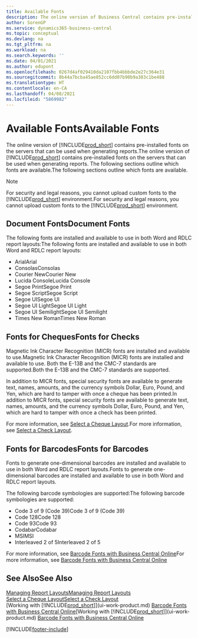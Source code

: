 ```yaml
---
title: Available Fonts
description: The online version of Business Central contains pre-installed fonts on the servers that can be used when generating reports.
author: SorenGP
ms.service: dynamics365-business-central
ms.topic: conceptual
ms.devlang: na
ms.tgt_pltfrm: na
ms.workload: na
ms.search.keywords: ''
ms.date: 04/01/2021
ms.author: edupont
ms.openlocfilehash: 0267d4af029410da2107fbb4bbbde2e27c364e31
ms.sourcegitcommit: 8b44a7bcba45ae852cc6dd07b90b9a383c1be488
ms.translationtype: HT
ms.contentlocale: en-CA
ms.lasthandoff: 04/08/2021
ms.locfileid: "5869982"
---
```

# <a name="available-fonts"></a><span data-ttu-id="21096-103">Available Fonts</span><span class="sxs-lookup"><span data-stu-id="21096-103">Available Fonts</span></span>

<span data-ttu-id="21096-104">The online version of [!INCLUDE[prod_short](includes/prod_short.md)] contains pre-installed fonts on the servers that can be used when generating reports.</span><span class="sxs-lookup"><span data-stu-id="21096-104">The online version of [!INCLUDE[prod_short](includes/prod_short.md)] contains pre-installed fonts on the servers that can be used when generating reports.</span></span> <span data-ttu-id="21096-105">The following sections outline which fonts are available.</span><span class="sxs-lookup"><span data-stu-id="21096-105">The following sections outline which fonts are available.</span></span>

> [!NOTE]
> <span data-ttu-id="21096-106">For security and legal reasons, you cannot upload custom fonts to the [!INCLUDE[prod_short](includes/prod_short.md)] environment.</span><span class="sxs-lookup"><span data-stu-id="21096-106">For security and legal reasons, you cannot upload custom fonts to the [!INCLUDE[prod_short](includes/prod_short.md)] environment.</span></span>

## <a name="document-fonts"></a><span data-ttu-id="21096-107">Document Fonts</span><span class="sxs-lookup"><span data-stu-id="21096-107">Document Fonts</span></span>

<span data-ttu-id="21096-108">The following fonts are installed and available to use in both Word and RDLC report layouts:</span><span class="sxs-lookup"><span data-stu-id="21096-108">The following fonts are installed and available to use in both Word and RDLC report layouts:</span></span>

* <span data-ttu-id="21096-109">Arial</span><span class="sxs-lookup"><span data-stu-id="21096-109">Arial</span></span>
* <span data-ttu-id="21096-110">Consolas</span><span class="sxs-lookup"><span data-stu-id="21096-110">Consolas</span></span>
* <span data-ttu-id="21096-111">Courier New</span><span class="sxs-lookup"><span data-stu-id="21096-111">Courier New</span></span>
* <span data-ttu-id="21096-112">Lucida Console</span><span class="sxs-lookup"><span data-stu-id="21096-112">Lucida Console</span></span>
* <span data-ttu-id="21096-113">Segoe Print</span><span class="sxs-lookup"><span data-stu-id="21096-113">Segoe Print</span></span>
* <span data-ttu-id="21096-114">Segoe Script</span><span class="sxs-lookup"><span data-stu-id="21096-114">Segoe Script</span></span>
* <span data-ttu-id="21096-115">Segoe UI</span><span class="sxs-lookup"><span data-stu-id="21096-115">Segoe UI</span></span>
* <span data-ttu-id="21096-116">Segoe UI Light</span><span class="sxs-lookup"><span data-stu-id="21096-116">Segoe UI Light</span></span>
* <span data-ttu-id="21096-117">Segoe UI Semilight</span><span class="sxs-lookup"><span data-stu-id="21096-117">Segoe UI Semilight</span></span>
* <span data-ttu-id="21096-118">Times New Roman</span><span class="sxs-lookup"><span data-stu-id="21096-118">Times New Roman</span></span>

## <a name="fonts-for-checks"></a><span data-ttu-id="21096-119">Fonts for Cheques</span><span class="sxs-lookup"><span data-stu-id="21096-119">Fonts for Checks</span></span>

<span data-ttu-id="21096-120">Magnetic Ink Character Recognition (MICR) fonts are installed and available to use.</span><span class="sxs-lookup"><span data-stu-id="21096-120">Magnetic Ink Character Recognition (MICR) fonts are installed and available to use.</span></span> <span data-ttu-id="21096-121">Both the E-13B and the CMC-7 standards are supported.</span><span class="sxs-lookup"><span data-stu-id="21096-121">Both the E-13B and the CMC-7 standards are supported.</span></span>  

<span data-ttu-id="21096-122">In addition to MICR fonts, special security fonts are available to generate text, names, amounts, and the currency symbols Dollar, Euro, Pound, and Yen, which are hard to tamper with once a cheque has been printed.</span><span class="sxs-lookup"><span data-stu-id="21096-122">In addition to MICR fonts, special security fonts are available to generate text, names, amounts, and the currency symbols Dollar, Euro, Pound, and Yen, which are hard to tamper with once a check has been printed.</span></span>  

<span data-ttu-id="21096-123">For more information, see [Select a Cheque Layout](finance-how-define-check-layouts.md).</span><span class="sxs-lookup"><span data-stu-id="21096-123">For more information, see [Select a Check Layout](finance-how-define-check-layouts.md).</span></span>  

## <a name="fonts-for-barcodes"></a><span data-ttu-id="21096-124">Fonts for Barcodes</span><span class="sxs-lookup"><span data-stu-id="21096-124">Fonts for Barcodes</span></span>
<span data-ttu-id="21096-125">Fonts to generate one-dimensional barcodes are installed and available to use in both Word and RDLC report layouts.</span><span class="sxs-lookup"><span data-stu-id="21096-125">Fonts to generate one-dimensional barcodes are installed and available to use in both Word and RDLC report layouts.</span></span>

<span data-ttu-id="21096-126">The following barcode symbologies are supported:</span><span class="sxs-lookup"><span data-stu-id="21096-126">The following barcode symbologies are supported:</span></span>
* <span data-ttu-id="21096-127">Code 3 of 9 (Code 39)</span><span class="sxs-lookup"><span data-stu-id="21096-127">Code 3 of 9 (Code 39)</span></span>
* <span data-ttu-id="21096-128">Code 128</span><span class="sxs-lookup"><span data-stu-id="21096-128">Code 128</span></span>
* <span data-ttu-id="21096-129">Code 93</span><span class="sxs-lookup"><span data-stu-id="21096-129">Code 93</span></span>
* <span data-ttu-id="21096-130">Codabar</span><span class="sxs-lookup"><span data-stu-id="21096-130">Codabar</span></span>
* <span data-ttu-id="21096-131">MSI</span><span class="sxs-lookup"><span data-stu-id="21096-131">MSI</span></span>
* <span data-ttu-id="21096-132">Interleaved 2 of 5</span><span class="sxs-lookup"><span data-stu-id="21096-132">Interleaved 2 of 5</span></span>

<span data-ttu-id="21096-133">For more information, see [Barcode Fonts with Business Central Online](/dynamics365/business-central/dev-itpro/developer/devenv-report-barcode-fonts.md)</span><span class="sxs-lookup"><span data-stu-id="21096-133">For more information, see [Barcode Fonts with Business Central Online](/dynamics365/business-central/dev-itpro/developer/devenv-report-barcode-fonts.md)</span></span>

## <a name="see-also"></a><span data-ttu-id="21096-134">See Also</span><span class="sxs-lookup"><span data-stu-id="21096-134">See Also</span></span>

[<span data-ttu-id="21096-135">Managing Report Layouts</span><span class="sxs-lookup"><span data-stu-id="21096-135">Managing Report Layouts</span></span>](ui-manage-report-layouts.md)  
[<span data-ttu-id="21096-136">Select a Cheque Layout</span><span class="sxs-lookup"><span data-stu-id="21096-136">Select a Check Layout</span></span>](finance-how-define-check-layouts.md)  
<span data-ttu-id="21096-137">[Working with [!INCLUDE[prod_short](includes/prod_short.md)]](ui-work-product.md)
[Barcode Fonts with Business Central Online](/dynamics365/business-central/dev-itpro/developer/devenv-report-barcode-fonts.md)</span><span class="sxs-lookup"><span data-stu-id="21096-137">[Working with [!INCLUDE[prod_short](includes/prod_short.md)]](ui-work-product.md)
[Barcode Fonts with Business Central Online](/dynamics365/business-central/dev-itpro/developer/devenv-report-barcode-fonts.md)</span></span>

[!INCLUDE[footer-include](includes/footer-banner.md)]

